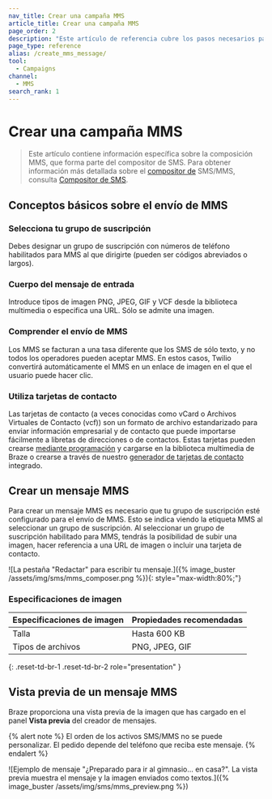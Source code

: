 ```yaml
---
nav_title: Crear una campaña MMS
article_title: Crear una campaña MMS
page_order: 2
description: "Este artículo de referencia cubre los pasos necesarios para crear, enviar y obtener una vista previa de un mensaje MMS."
page_type: reference
alias: /create_mms_message/
tool:
  - Campaigns
channel:
  - MMS
search_rank: 1  
---
```


# Crear una campaña MMS

> Este artículo contiene información específica sobre la composición MMS, que forma parte del compositor de SMS. Para obtener información más detallada sobre el [compositor de]({{site.baseurl}}/user_guide/message_building_by_channel/sms_mms_rcs/sms/create/) SMS/MMS, consulta [Compositor de SMS]({{site.baseurl}}/user_guide/message_building_by_channel/sms_mms_rcs/sms/create/).

## Conceptos básicos sobre el envío de MMS

### Selecciona tu grupo de suscripción

Debes designar un grupo de suscripción con números de teléfono habilitados para MMS al que dirigirte (pueden ser códigos abreviados o largos).

### Cuerpo del mensaje de entrada

Introduce tipos de imagen PNG, JPEG, GIF y VCF desde la biblioteca multimedia o especifica una URL. Sólo se admite una imagen.

### Comprender el envío de MMS

Los MMS se facturan a una tasa diferente que los SMS de sólo texto, y no todos los operadores pueden aceptar MMS. En estos casos, Twilio convertirá automáticamente el MMS en un enlace de imagen en el que el usuario puede hacer clic.

### Utiliza tarjetas de contacto

Las tarjetas de contacto (a veces conocidas como vCard o Archivos Virtuales de Contacto (vcf)) son un formato de archivo estandarizado para enviar información empresarial y de contacto que puede importarse fácilmente a libretas de direcciones o de contactos. Estas tarjetas pueden crearse [mediante programación](https://www.twilio.com/blog/send-vcard-twilio-sms) y cargarse en la biblioteca multimedia de Braze o crearse a través de nuestro [generador de tarjetas de contacto]({{site.baseurl}}/user_guide/message_building_by_channel/sms_mms_rcs/mms/contact_card/) integrado.

## Crear un mensaje MMS

Para crear un mensaje MMS es necesario que tu grupo de suscripción esté configurado para el envío de MMS. Esto se indica viendo la etiqueta MMS al seleccionar un grupo de suscripción. Al seleccionar un grupo de suscripción habilitado para MMS, tendrás la posibilidad de subir una imagen, hacer referencia a una URL de imagen o incluir una tarjeta de contacto.

\![La pestaña "Redactar" para escribir tu mensaje.]({% image_buster /assets/img/sms/mms_composer.png %}){: style="max-width:80%;"}

### Especificaciones de imagen

| **Especificaciones de imagen** | **Propiedades recomendadas** |
|--------------------------|----------------------------|
| Talla                     | Hasta 600 KB        |
| Tipos de archivos               | PNG, JPEG, GIF             |
{: .reset-td-br-1 .reset-td-br-2 role="presentation" }

## Vista previa de un mensaje MMS

Braze proporciona una vista previa de la imagen que has cargado en el panel **Vista previa** del creador de mensajes. 

{% alert note %}
El orden de los activos SMS/MMS no se puede personalizar. El pedido depende del teléfono que reciba este mensaje.
{% endalert %}

\![Ejemplo de mensaje "¿Preparado para ir al gimnasio... en casa?". La vista previa muestra el mensaje y la imagen enviados como textos.]({% image_buster /assets/img/sms/mms_preview.png %})
